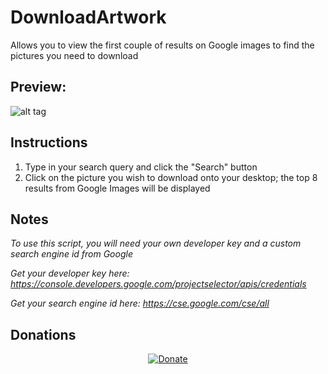 # DownloadArtwork
Allows you to view the first couple of results on Google images to find the pictures you need to download


## Preview:

![alt tag](https://github.com/milan102/DownloadArtwork/blob/master/preview/artworkdemo.gif)


## Instructions
1) Type in your search query and click the "Search" button
2) Click on the picture you wish to download onto your desktop; the top 8 results from Google Images will be displayed


## Notes

*To use this script, you will need your own developer key and a custom search engine id from Google*

*Get your developer key here: https://console.developers.google.com/projectselector/apis/credentials*

*Get your search engine id here: https://cse.google.com/cse/all*

## Donations
<p align="center">
<a href="https://www.paypal.com/cgi-bin/webscr?cmd=_donations&business=HL3P4UC2JKEAN&lc=US&item_name=Milan%27s%20Software&currency_code=USD&bn=PP%2dDonationsBF%3abtn_donateCC_LG%2egif%3aNonHosted"><img src="https://www.paypalobjects.com/en_US/i/btn/btn_donateCC_LG.gif" alt="Donate"/></a>
</p>
